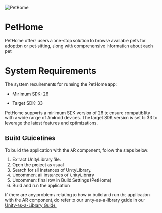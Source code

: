 ![PetHome](https://drive.google.com/file/d/15ZZGxV-ZoemRYyZi8djHshdLlHTpiHnx/view?usp=sharing)
# PetHome

PetHome offers users a one-stop solution to browse available pets for adoption or pet-sitting, along with comprehensive information about each pet

# System Requirements

The system requirements for running the PetHome app:

-   Minimum SDK: 26
    
-   Target SDK: 33

PetHome supports a minimum SDK version of 26 to ensure compatibility with a wide range of Android devices. The target SDK version is set to 33 to leverage the latest features and optimizations.

## Build Guidelines

To build the application with the AR component, follow the steps below:

 1. Extract UnityLibrary file.
 2. Open the project as usual 
 3. Search for all instances of UnityLibrary.
 4. Uncomment all instances of UnityLibrary
 5. Uncomment final row in Build.Settings (PetHome)
 6. Build and run the application

If there are any problems relating to how to build and run the application with the AR component, do refer to our unity-as-a-library guide in our [Unity-as-a-Library Guide.](https://outstanding-cylinder-b7a.notion.site/Unity-as-a-Library-ec75fb00ecd645f38f0bd1b3312a343d?pvs=4) 
